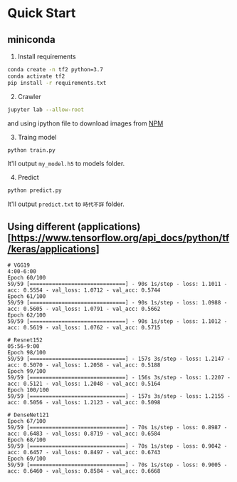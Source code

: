 # Quick Start
## miniconda
1. Install requirements
```bash
conda create -n tf2 python=3.7
conda activate tf2
pip install -r requirements.txt
```

2. Crawler
```bash
jupyter lab --allow-root
```
and using ipython file to download images from [NPM](https://theme.npm.edu.tw/opendata/DigitImageSets.aspx?Key=^22^11&pageNo=1)

3. Traing model
```bash
python train.py
```
It'll output `my_model.h5` to models folder.

4. Predict
```bash
python predict.py
```
It'll output `predict.txt` to `時代不詳` folder.

## Using different (applications)[https://www.tensorflow.org/api_docs/python/tf/keras/applications]
```
# VGG19
4:00-6:00
Epoch 60/100
59/59 [==============================] - 90s 1s/step - loss: 1.1011 - acc: 0.5554 - val_loss: 1.0712 - val_acc: 0.5744
Epoch 61/100
59/59 [==============================] - 90s 1s/step - loss: 1.0988 - acc: 0.5605 - val_loss: 1.0791 - val_acc: 0.5662
Epoch 62/100
59/59 [==============================] - 90s 1s/step - loss: 1.1012 - acc: 0.5619 - val_loss: 1.0762 - val_acc: 0.5715

# Resnet152
05:56-9:00
Epoch 98/100
59/59 [==============================] - 157s 3s/step - loss: 1.2147 - acc: 0.5070 - val_loss: 1.2058 - val_acc: 0.5188
Epoch 99/100
59/59 [==============================] - 156s 3s/step - loss: 1.2207 - acc: 0.5121 - val_loss: 1.2048 - val_acc: 0.5164
Epoch 100/100
59/59 [==============================] - 157s 3s/step - loss: 1.2155 - acc: 0.5056 - val_loss: 1.2123 - val_acc: 0.5098

# DenseNet121
Epoch 67/100
59/59 [==============================] - 70s 1s/step - loss: 0.8987 - acc: 0.6483 - val_loss: 0.8719 - val_acc: 0.6584
Epoch 68/100
59/59 [==============================] - 70s 1s/step - loss: 0.9042 - acc: 0.6457 - val_loss: 0.8497 - val_acc: 0.6743
Epoch 69/100
59/59 [==============================] - 70s 1s/step - loss: 0.9005 - acc: 0.6460 - val_loss: 0.8584 - val_acc: 0.6668
```